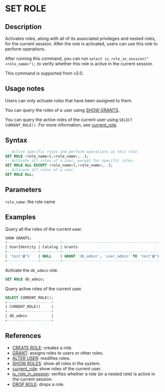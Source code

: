 ---
---

# SET ROLE

## Description

Activates roles, along with all of its associated privileges and nested roles, for the current session. After the role is activated, users can use this role to perform operations.

 After running this command, you can run `select is_role_in_session("<role_name>");` to verify whether this role is active in the current session.

This command is supported from v3.0.

## Usage notes

Users can only activate roles that have been assigned to them.

You can query the roles of a user using [SHOW GRANTS](./SHOW_GRANTS.md).

You can query the active roles of the current user using `SELECT CURRENT_ROLE()`. For more information, see [current_role](../../sql-functions/utility-functions/current_role.md).

## Syntax

```SQL
-- Active specific roles and perform operations as this role.
SET ROLE <role_name>[,<role_name>,..];
-- Activate all roles of a user, except for specific roles.
SET ROLE ALL EXCEPT <role_name>[,<role_name>,..]; 
-- Activate all roles of a user.
SET ROLE ALL;
```

## Parameters

`role_name`: the role name

## Examples

Query all the roles of the current user.

```SQL
SHOW GRANTS;
+--------------+---------+----------------------------------------------+
| UserIdentity | Catalog | Grants                                       |
+--------------+---------+----------------------------------------------+
| 'test'@'%'   | NULL    | GRANT 'db_admin', 'user_admin' TO 'test'@'%' |
+--------------+---------+----------------------------------------------+
```

Activate the `db_admin` role.

```SQL
SET ROLE db_admin;
```

 Query active roles of the current user.

```SQL
SELECT CURRENT_ROLE();
+--------------------+
| CURRENT_ROLE()     |
+--------------------+
| db_admin           |
+--------------------+
```

## References

- [CREATE ROLE](CREATE_ROLE.md): creates a role.
- [GRANT](GRANT.md): assigns roles to users or other roles.
- [ALTER USER](ALTER_USER.md): modifies roles.
- [SHOW ROLES](SHOW_ROLES.md): show all roles in the system.
- [current_role](../../sql-functions/utility-functions/current_role.md): show roles of the current user.
- [is_role_in_session](../../sql-functions/utility-functions/is_role_in_session.md): verifies whether a role (or a nested role) is active in the current session.
- [DROP ROLE](DROP_ROLE.md): drops a role.
